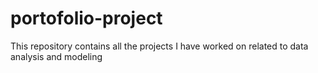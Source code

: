 # portofolio-project
This repository contains all the projects I have worked on related to data analysis and modeling
